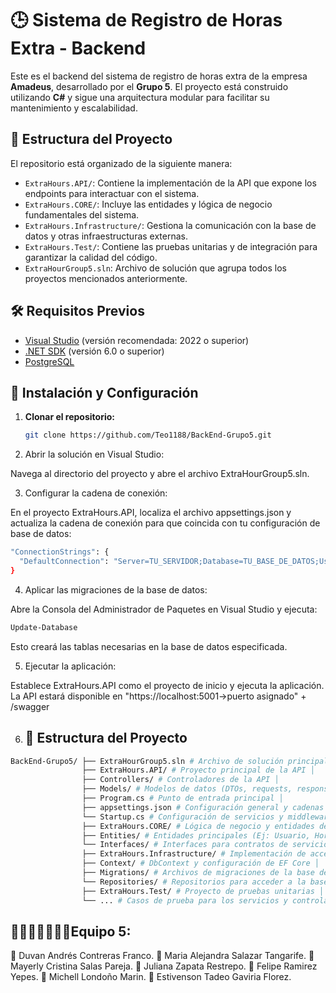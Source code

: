 # 🕒 Sistema de Registro de Horas Extra - Backend

Este es el backend del sistema de registro de horas extra de la empresa **Amadeus**, desarrollado por el **Grupo 5**. El proyecto está construido utilizando **C#** y sigue una arquitectura modular para facilitar su mantenimiento y escalabilidad.

## 📂 Estructura del Proyecto

El repositorio está organizado de la siguiente manera:

- `ExtraHours.API/`: Contiene la implementación de la API que expone los endpoints para interactuar con el sistema.
- `ExtraHours.CORE/`: Incluye las entidades y lógica de negocio fundamentales del sistema.
- `ExtraHours.Infrastructure/`: Gestiona la comunicación con la base de datos y otras infraestructuras externas.
- `ExtraHours.Test/`: Contiene las pruebas unitarias y de integración para garantizar la calidad del código.
- `ExtraHourGroup5.sln`: Archivo de solución que agrupa todos los proyectos mencionados anteriormente.

## 🛠️ Requisitos Previos

- [Visual Studio](https://visualstudio.microsoft.com/) (versión recomendada: 2022 o superior)
- [.NET SDK](https://dotnet.microsoft.com/download) (versión 6.0 o superior)
- [PostgreSQL](https://www.postgresql.org)

## 🚀 Instalación y Configuración

1. **Clonar el repositorio:**

   ```bash
   git clone https://github.com/Teo1188/BackEnd-Grupo5.git
   ```

2. Abrir la solución en Visual Studio:

Navega al directorio del proyecto y abre el archivo ExtraHourGroup5.sln.

3. Configurar la cadena de conexión:

En el proyecto ExtraHours.API, localiza el archivo appsettings.json y actualiza la cadena de conexión para que coincida con tu configuración de base de datos:

```bash
"ConnectionStrings": {
  "DefaultConnection": "Server=TU_SERVIDOR;Database=TU_BASE_DE_DATOS;User Id=TU_USUARIO;Password=TU_CONTRASEÑA;"
}
```
4. Aplicar las migraciones de la base de datos:

Abre la Consola del Administrador de Paquetes en Visual Studio y ejecuta:

```bash
Update-Database
```
Esto creará las tablas necesarias en la base de datos especificada.

5. Ejecutar la aplicación:

Establece ExtraHours.API como el proyecto de inicio y ejecuta la aplicación. La API estará disponible en "https://localhost:5001->puerto asignado" + /swagger

6. ## 📁 Estructura del Proyecto

```bash
BackEnd-Grupo5/ ├── ExtraHourGroup5.sln # Archivo de solución principal │
                ├── ExtraHours.API/ # Proyecto principal de la API │
                ├── Controllers/ # Controladores de la API │
                ├── Models/ # Modelos de datos (DTOs, requests, responses) │
                ├── Program.cs # Punto de entrada principal │
                ├── appsettings.json # Configuración general y cadenas de conexión │
                └── Startup.cs # Configuración de servicios y middlewares │
                ├── ExtraHours.CORE/ # Lógica de negocio y entidades del dominio │
                ├── Entities/ # Entidades principales (Ej: Usuario, HorasExtras) │
                └── Interfaces/ # Interfaces para contratos de servicio/repositorios │
                ├── ExtraHours.Infrastructure/ # Implementación de acceso a datos │
                ├── Context/ # DbContext y configuración de EF Core │
                ├── Migrations/ # Archivos de migraciones de la base de datos │
                └── Repositories/ # Repositorios para acceder a la base de datos │
                ├── ExtraHours.Test/ # Proyecto de pruebas unitarias │
                └── ... # Casos de prueba para los servicios y controladores
```


## 🏃🏃🏃🏃🏃🏃🏃Equipo 5:

🏃 Duvan Andrés Contreras Franco.
🏃 Maria Alejandra Salazar Tangarife.
🏃 Mayerly Cristina Salas Pareja.
🏃 Juliana Zapata Restrepo.
🏃 Felipe Ramirez Yepes.
🏃 Michell Londoño Marin.
🏃 Estivenson Tadeo Gaviria Florez.



